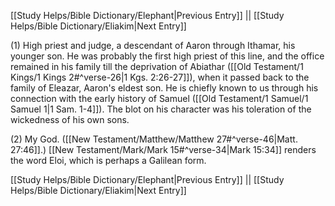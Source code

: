 [[Study Helps/Bible Dictionary/Elephant|Previous Entry]]  ||  [[Study Helps/Bible Dictionary/Eliakim|Next Entry]]

 (1) High priest and judge, a descendant of Aaron through Ithamar, his younger son. He was probably the first high priest of this line, and the office remained in his family till the deprivation of Abiathar ([[Old Testament/1 Kings/1 Kings 2#^verse-26|1 Kgs. 2:26-27]]), when it passed back to the family of Eleazar, Aaron's eldest son. He is chiefly known to us through his connection with the early history of Samuel ([[Old Testament/1 Samuel/1 Samuel 1|1 Sam. 1-4]]). The blot on his character was his toleration of the wickedness of his own sons.

 (2) My God. ([[New Testament/Matthew/Matthew 27#^verse-46|Matt. 27:46]].) [[New Testament/Mark/Mark 15#^verse-34|Mark 15:34]] renders the word Eloi, which is perhaps a Galilean form.

[[Study Helps/Bible Dictionary/Elephant|Previous Entry]]  ||  [[Study Helps/Bible Dictionary/Eliakim|Next Entry]]